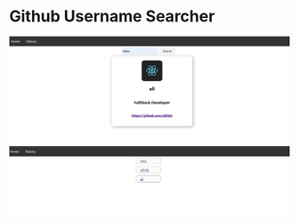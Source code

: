 # Github Username Searcher

![home](./public//assets//home.png)
![history](./public//assets//history.png)
